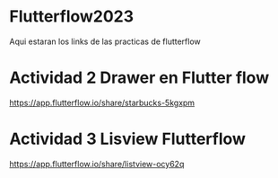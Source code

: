 # Flutterflow2023
Aqui estaran los links de las practicas de flutterflow

# Actividad 2 Drawer en Flutter flow
https://app.flutterflow.io/share/starbucks-5kgxpm

# Actividad 3 Lisview Flutterflow
https://app.flutterflow.io/share/listview-ocy62q
